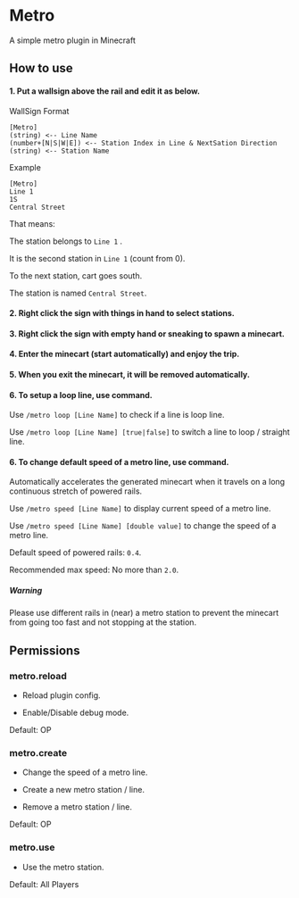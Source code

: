 # Metro
 A simple metro plugin in Minecraft

## How to use

#### 1. Put a wallsign above the rail and edit it as below.

WallSign Format

```
[Metro]
(string) <-- Line Name
(number+[N|S|W|E]) <-- Station Index in Line & NextSation Direction
(string) <-- Station Name
```

Example

```
[Metro]
Line 1
1S
Central Street
```

That means:

The station belongs to `Line 1` .

It is the second station in `Line 1` (count from 0).

To the next station, cart goes south.

The station is named `Central Street`.

#### 2. Right click the sign with things in hand to select stations.

#### 3. Right click the sign with empty hand or sneaking to spawn a minecart.

#### 4. Enter the minecart (start automatically) and enjoy the trip.

#### 5. When you exit the minecart, it will be removed automatically.

#### 6. To setup a loop line, use command.

Use `/metro loop [Line Name]` to check if a line is loop line.

Use `/metro loop [Line Name] [true|false]` to switch a line to loop / straight line.

#### 6. To change default speed of a metro line, use command.

Automatically accelerates the generated minecart when it travels on a long continuous stretch of powered rails.

Use `/metro speed [Line Name]` to display current speed of a metro line.

Use `/metro speed [Line Name] [double value]` to change the speed of a metro line.

Default speed of powered rails: `0.4`.

Recommended max speed: No more than `2.0`.

##### Warning

Please use different rails in (near) a metro station to prevent the minecart from going too fast and not stopping at the station.

## Permissions

### metro.reload

* Reload plugin config.

* Enable/Disable debug mode.
  
Default: OP

### metro.create

* Change the speed of a metro line.

* Create a new metro station / line.

* Remove a metro station / line.

Default: OP

### metro.use

* Use the metro station.

Default: All Players
